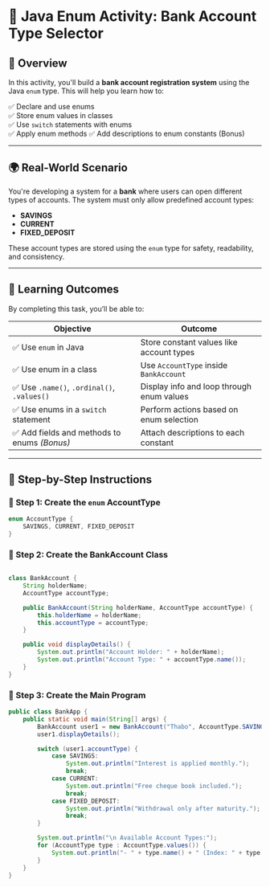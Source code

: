 # 🏦 Java Enum Activity: Bank Account Type Selector

## 📘 Overview

In this activity, you'll build a **bank account registration system** using the Java `enum` type. This will help you learn how to:

✅ Declare and use enums  
✅ Store enum values in classes  
✅ Use `switch` statements with enums  
✅ Apply enum methods 
✅ Add descriptions to enum constants (Bonus)

---

## 🌍 Real-World Scenario

You're developing a system for a **bank** where users can open different types of accounts. The system must only allow predefined account types:

- **SAVINGS**
- **CURRENT**
- **FIXED_DEPOSIT**

These account types are stored using the `enum` type for safety, readability, and consistency.

---

## 🎯 Learning Outcomes

By completing this task, you’ll be able to:

| Objective                                      | Outcome                                 |
|-----------------------------------------------|------------------------------------------|
| ✅ Use `enum` in Java                          | Store constant values like account types |
| ✅ Use enum in a class                         | Use `AccountType` inside `BankAccount`   |
| ✅ Use `.name()`, `.ordinal()`, `.values()`    | Display info and loop through enum values |
| ✅ Use enums in a `switch` statement           | Perform actions based on enum selection |
| ✅ Add fields and methods to enums *(Bonus)*   | Attach descriptions to each constant     |

---

## 🧱 Step-by-Step Instructions

### 🔹 Step 1: Create the `enum` AccountType

```java
enum AccountType {
    SAVINGS, CURRENT, FIXED_DEPOSIT
}
```

### 🔹 Step 2: Create the BankAccount Class

```java

class BankAccount {
    String holderName;
    AccountType accountType;

    public BankAccount(String holderName, AccountType accountType) {
        this.holderName = holderName;
        this.accountType = accountType;
    }

    public void displayDetails() {
        System.out.println("Account Holder: " + holderName);
        System.out.println("Account Type: " + accountType.name());
    }
}
```
### 🔹 Step 3: Create the Main Program

```java
public class BankApp {
    public static void main(String[] args) {
        BankAccount user1 = new BankAccount("Thabo", AccountType.SAVINGS);
        user1.displayDetails();

        switch (user1.accountType) {
            case SAVINGS:
                System.out.println("Interest is applied monthly.");
                break;
            case CURRENT:
                System.out.println("Free cheque book included.");
                break;
            case FIXED_DEPOSIT:
                System.out.println("Withdrawal only after maturity.");
                break;
        }

        System.out.println("\n Available Account Types:");
        for (AccountType type : AccountType.values()) {
            System.out.println("- " + type.name() + " (Index: " + type.ordinal() + ")");
        }
    }
}


```

